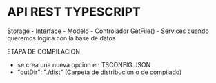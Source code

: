 # API REST TYPESCRIPT

Storage - Interface - Modelo - Controlador
GetFile() - Services cuando queremos logica con la base de datos

ETAPA DE COMPILACION
  - se crea una nueva opcion en TSCONFIG.JSON
  - "outDir": "./dist" (Carpeta de distribucion o de compilado)
